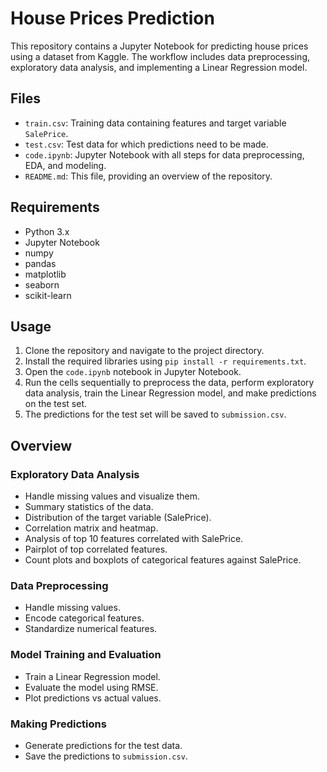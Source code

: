 # House Prices Prediction

This repository contains a Jupyter Notebook for predicting house prices using a dataset from Kaggle. The workflow includes data preprocessing, exploratory data analysis, and implementing a Linear Regression model.

## Files

- `train.csv`: Training data containing features and target variable `SalePrice`.
- `test.csv`: Test data for which predictions need to be made.
- `code.ipynb`: Jupyter Notebook with all steps for data preprocessing, EDA, and modeling.
- `README.md`: This file, providing an overview of the repository.

## Requirements

- Python 3.x
- Jupyter Notebook
- numpy
- pandas
- matplotlib
- seaborn
- scikit-learn

## Usage

1. Clone the repository and navigate to the project directory.
2. Install the required libraries using `pip install -r requirements.txt`.
3. Open the `code.ipynb` notebook in Jupyter Notebook.
4. Run the cells sequentially to preprocess the data, perform exploratory data analysis, train the Linear Regression model, and make predictions on the test set.
5. The predictions for the test set will be saved to `submission.csv`.

## Overview

### Exploratory Data Analysis

- Handle missing values and visualize them.
- Summary statistics of the data.
- Distribution of the target variable (SalePrice).
- Correlation matrix and heatmap.
- Analysis of top 10 features correlated with SalePrice.
- Pairplot of top correlated features.
- Count plots and boxplots of categorical features against SalePrice.

### Data Preprocessing

- Handle missing values.
- Encode categorical features.
- Standardize numerical features.

### Model Training and Evaluation

- Train a Linear Regression model.
- Evaluate the model using RMSE.
- Plot predictions vs actual values.

### Making Predictions

- Generate predictions for the test data.
- Save the predictions to `submission.csv`.


